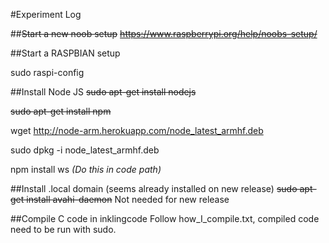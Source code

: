 #Experiment Log

##~~Start a new noob setup~~
~~https://www.raspberrypi.org/help/noobs-setup/~~

##Start a RASPBIAN setup

sudo raspi-config

##Install Node JS
~~sudo apt-get install nodejs~~

~~sudo apt-get install npm~~

wget http://node-arm.herokuapp.com/node_latest_armhf.deb 

sudo dpkg -i node_latest_armhf.deb

npm install ws       _(Do this in code path)_

##Install .local domain (seems already installed on new release)
~~sudo apt-get install avahi-daemon~~ Not needed for new release

##Compile C code in inklingcode
Follow how_I_compile.txt, compiled code need to be run with sudo.
 
